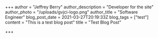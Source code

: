 +++
author = "Jeffrey Berry"
author_description = "Developer for the site"
author_photo = "/uploads/gvjci-logo.png"
author_title = "Software Engineer"
blog_post_date = 2021-03-27T20:19:33Z
blog_tags = ["test"]
content = "This is a test blog post"
title = "Test Blog Post"

+++
